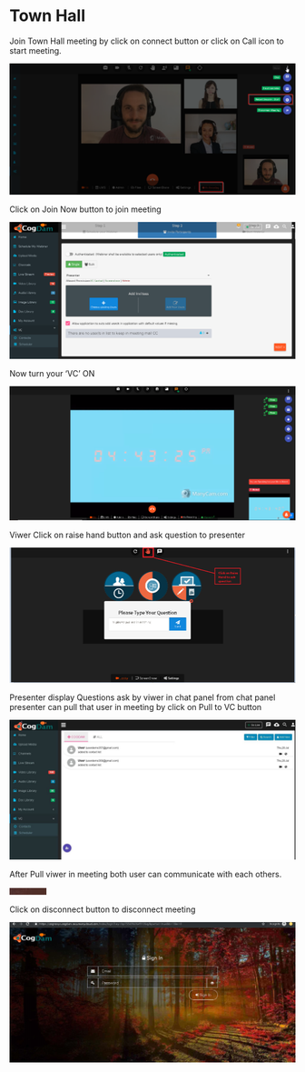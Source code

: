 # Town Hall

Join Town Hall meeting by click on connect button or click on Call icon to start meeting.

![](../../.gitbook/assets/image%20%28193%29.png)

Click on Join Now button to join meeting

![](../../.gitbook/assets/image%20%28187%29.png)

Now turn your ‘VC’ ON

![](../../.gitbook/assets/image%20%28117%29.png)

Viwer Click on raise hand button and ask question to presenter

![](../../.gitbook/assets/image%20%2814%29.png)

Presenter display Questions ask by viwer in chat panel from chat panel presenter can pull that user in meeting by click on Pull to VC button

![](../../.gitbook/assets/image%20%28190%29.png)

After Pull viwer in meeting both user can communicate with each others.

![](../../.gitbook/assets/image%20%28159%29.png)

Click on disconnect button to disconnect meeting

![](../../.gitbook/assets/image%20%28167%29.png)


